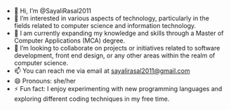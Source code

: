 - 👋 Hi, I’m @SayaliRasal2011
- 👀 I’m interested in various aspects of technology, particularly in the fields related to computer science and information technology.
- 🌱 I am currently expanding my knowledge and skills through a Master of Computer Applications (MCA) degree.
- 💞️ I’m looking to collaborate on projects or initiatives related to software development, front end design, or any other areas within the realm of computer science.
- 📫 You can reach me via email at sayalirasal2011@gmail.com
- 😄 Pronouns: she/her
- ⚡ Fun fact: I enjoy experimenting with new programming languages and exploring different coding techniques in my free time.
